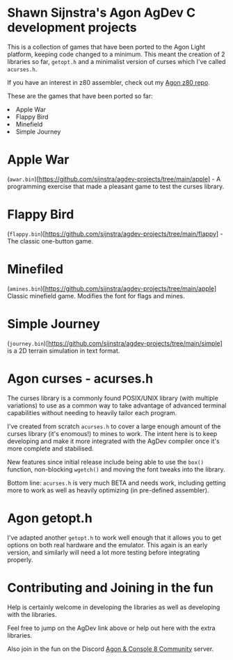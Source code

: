 # Shawn Sijnstra's Agon AgDev C development projects
This is a collection of games that have been ported to the Agon Light platform, keeping code changed to a minimum. This meant the creation of 2 libraries so far, `getopt.h` and a minimalist version of curses which I've called `acurses.h`.

If you have an interest in z80 assembler, check out my [Agon z80 repo](https://github.com/sijnstra/agon-projects/).

These are the games that have been ported so far:
<li>Apple War</li>
<li>Flappy Bird</li>
<li>Minefield</li>
<li>Simple Journey</li>

# Apple War
(`awar.bin`)[https://github.com/sijnstra/agdev-projects/tree/main/apple] - A programming exercise that made a pleasant game to test the curses library.

# Flappy Bird
(`flappy.bin`)[https://github.com/sijnstra/agdev-projects/tree/main/flappy] - The classic one-button game.

# Minefiled
(`amines.bin`)[https://github.com/sijnstra/agdev-projects/tree/main/apple] Classic minefield game. Modifies the font for flags and mines.

# Simple Journey
(`journey.bin`)[https://github.com/sijnstra/agdev-projects/tree/main/simple] is a 2D terrain simulation in text format.

# Agon curses - acurses.h
The curses library is a commonly found POSIX/UNIX library (with multiple variations) to use as a common way to take advantage of advanced terminal capabilities without needing to heavily tailor each program.

I've created from scratch `acurses.h` to cover a large enough amount of the curses library (it's enomous!) to mines to work. The intent here is to keep developing and make it more integrated with the AgDev compiler once it's more complete and stabilised.

New features since initial release include being able to use the `box()` function, non-blocking `wgetch()` and moving the font tweaks into the library.

Bottom line: `acurses.h` is very much BETA and needs work, including getting more to work as well as heavily optimizing (in pre-defined assembler).

# Agon getopt.h
I've adapted another `getopt.h` to work well enough that it allows you to get options on both real hardware and the emulator. This again is an early version, and similarly will need a lot more testing before integrating properly.

# Contributing and Joining in the fun
Help is certainly welcome in developing the libraries as well as developing with the libraries.

Feel free to jump on the AgDev link above or help out here with the extra libraries.

Also join in the fun on the Discord [Agon & Console 8 Community](https://discord.gg/2EqfBmWUyz) server.
